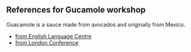 References for Gucamole workshop
---
Guacamole is a sauce made from avocados and originally from Mexico. 

* [from English Language Centre](https://um2.umac.mo/apps/com/bulletin.nsf/nrsview/A5B0C0C88D65C677482581060046C447)
* [from London Conference](https://uaem2015london.wordpress.com/program/guacamole-workshop/)
